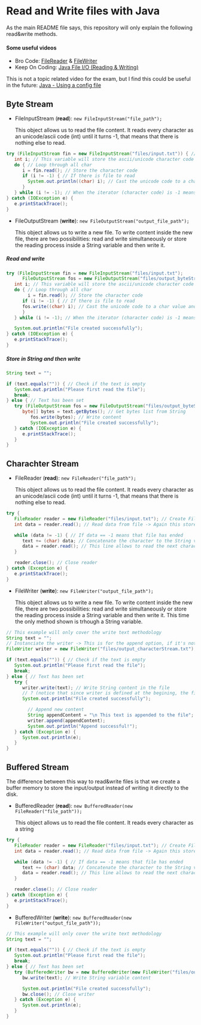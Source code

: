 # Read and Write files with Java

As the main README file says, this repository will only explain the following read&write methods.

#### Some useful videos

-  Bro Code: [FileReader](https://www.youtube.com/watch?v=Hr8tLlj32BQ&ab_channel=BroCode) & [FileWriter](https://www.youtube.com/watch?v=kjzmaJPoaNc&ab_channel=BroCode)
-  Keep On Coding: [Java File I/O (Reading & Writing)](https://www.youtube.com/watch?v=hgF21imQ_Is&ab_channel=KeepOnCoding)

This is not a topic related video for the exam, but I find this could be useful in the future: [Java - Using a config file](https://www.youtube.com/watch?v=6y5vzp2qYik&ab_channel=TechMeNow2015)

## Byte Stream

-  FileInputStream (**read**): `new FileInputStream("file_path");`

   This object allows us to read the file content. It reads every character as an unicode/ascii code (int) until it turns -1, that means that there is nothing else to read.

```java
try (FileInputStream fin = new FileInputStream("files/input.txt")) { // Create InputStream inside the Try-Catch block
   int i; // This variable will store the ascii/unicode character code of every character in the read file
   do { // Loop through all char
      i = fin.read(); // Store the character code
      if (i != -1) { // If there is file to read
      	System.out.println((char) i); // Cast the unicode code to a char value and print it
      }
   } while (i != -1); // When the iterator (character code) is -1 means that the file has ended
} catch (IOException e) {
   e.printStackTrace();
}
```

-  FileOutputStream (**write**): `new FileOutputStream("output_file_path");`

   This object allows us to write a new file. To write content inside the new file, there are two possibilities: read and write simultaneously or store the reading process inside a String variable and then write it.

##### Read and write

```java
try (FileInputStream fin = new FileInputStream("files/input.txt");
      FileOutputStream fos = new FileOutputStream("files/output_byteStream2.txt")) { // Create FileOutputStream to write the String content
   int i; // This variable will store the ascii/unicode character code of every character in the read file
   do { // Loop through all char
        i = fin.read(); // Store the character code
      if (i != -1) { // If there is file to read
      fos.write((char) i); // Cast the unicode code to a char value and concatenate to the string
      }
   } while (i != -1); // When the iterator (character code) is -1 means that the file has ended

   System.out.println("File created successfully");
} catch (IOException e) {
   e.printStackTrace();
}
```

##### Store in String and then write

```java
String text = "";

if (text.equals("")) { // Check if the text is empty
   System.out.println("Please first read the file");
   break;
} else { // Text has been set
   try (FileOutputStream fos = new FileOutputStream("files/output_byteStream.txt")) { // Create FileOutputStream to write the String content
      byte[] bytes = text.getBytes(); // Get bytes list from String
         fos.write(bytes); // Write content
         System.out.println("File created successfully");
   } catch (IOException e) {
      e.printStackTrace();
   }
}
```

## Charachter Stream

-  FileReader (**read**): `new FileReader("file_path");`

   This object allows us to read the file content. It reads every character as an unicode/ascii code (int) until it turns -1, that means that there is nothing else to read.

```java
try {
   FileReader reader = new FileReader("files/input.txt"); // Create FileReader
   int data = reader.read(); // Read data from file -> Again this stores the unicode/ascii character code

   while (data != -1) { // If data == -1 means that file has ended
      text += (char) data; // Concatenate the character to the String variable
      data = reader.read(); // This line allows to read the next character until it ends
   }

   reader.close(); // Close reader
} catch (Exception e) {
   e.printStackTrace();
}
```

-  FileWriter (**write**): `new FileWriter("output_file_path");`

   This object allows us to write a new file. To write content inside the new file, there are two possibilities: read and write simultaneously or store the reading process inside a String variable and then write it. This time the only method shown is trhough a String variable.

```java
// This example will only cover the write text methodology
String text = "";
// Instanciate the writer -> This is for the append option, if it's not defined like this the file will be overwritten
FileWriter writer = new FileWriter("files/output_characterStream.txt");

if (text.equals("")) { // Check if the text is empty
   System.out.println("Please first read the file");
   break;
} else { // Text has been set
   try {
      writer.write(text); // Write String content in the file
      // ? (notice that since writer is defined at the begining, the file is created at first)
      System.out.println("File created successfully");

		// Append new content
		String appendContent = "\n This text is appended to the file";
		writer.append(appendContent);
		System.out.println("Append successful!");
   } catch (Exception e) {
      System.out.println(e);
   }
}
```

## Buffered Stream

The difference between this way to read&write files is that we create a buffer memory to store the input/output instead of writing it directly to the disk.

-  BufferedReader (**read**): `new BufferedReader(new FileReader("file_path"));`

   This object allows us to read the file content. It reads every character as a string

```java
try {
   FileReader reader = new FileReader("files/input.txt"); // Create FileReader
   int data = reader.read(); // Read data from file -> Again this stores the unicode/ascii character code

   while (data != -1) { // If data == -1 means that file has ended
      text += (char) data; // Concatenate the character to the String variable
      data = reader.read(); // This line allows to read the next character until it ends
   }

   reader.close(); // Close reader
} catch (Exception e) {
   e.printStackTrace();
}
```

-  BufferedWriter (**write**): `new BufferedReader(new FileWriter("output_file_path"));`

```java
// This example will only cover the write text methodology
String text = "";

if (text.equals("")) { // Check if the text is empty
   System.out.println("Please first read the file");
   break;
} else { // Text has been set
   try (BufferedWriter bw = new BufferedWriter(new FileWriter("files/output_bufferedStream.txt"));) { // Create the BufferedReader inside the Try-Catch block
      bw.write(text); // Write String variable content

      System.out.println("File created successfully");
      bw.close(); // Close writer
   } catch (Exception e) {
      System.out.println(e);
   }
}
```
